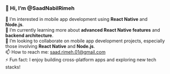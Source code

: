 ### 👋 Hi, I’m @SaadNabilRimeh

👀 I’m interested in mobile app development using **React Native** and **Node.js**.  
🌱 I’m currently learning more about **advanced React Native features** and **backend architecture**.  
💞️ I’m looking to collaborate on mobile app development projects, especially those involving **React Native** and **Node.js**.  
📫 How to reach me: saad.rimeh.01@gmail.com  
⚡ Fun fact: I enjoy building cross-platform apps and exploring new tech stacks!

